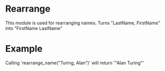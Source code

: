 Rearrange
===========


This module is used for rearranging names.
Turns "LastName, FirstName" into "FirstName LastName"

# Example
Calling 'rearrange_name("Turing, Alan")' will return '"Alan Turing"'